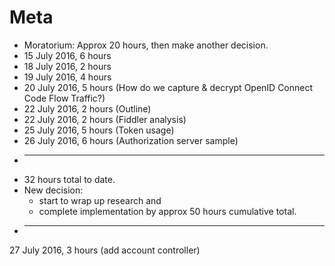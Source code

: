 
# Meta

* Moratorium: Approx 20 hours, then make another decision. 
* 15 July 2016, 6 hours
* 18 July 2016, 2 hours
* 19 July 2016, 4 hours
* 20 July 2016, 5 hours (How do we capture & decrypt OpenID Connect Code Flow Traffic?)
* 22 July 2016, 2 hours (Outline)
* 22 July 2016, 2 hours (Fiddler analysis)
* 25 July 2016, 5 hours (Token usage)
* 26 July 2016, 6 hours (Authorization server sample)
* -----
* 32 hours total to date. 
* New decision: 
    * start to wrap up research and 
    * complete implementation by approx 50 hours cumulative total.
* -----
27 July 2016, 3 hours (add account controller)